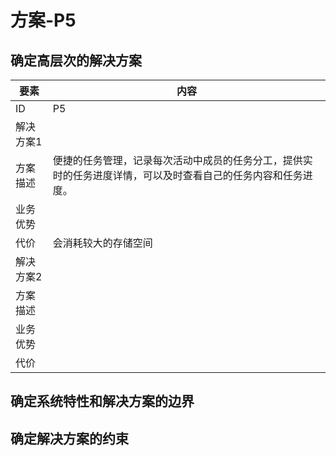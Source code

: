 # 方案-P5

## 确定高层次的解决方案
| 要素 | 内容 |
| --- | --- |
| ID | P5 |
| 解决方案1 |
| 方案描述 | 便捷的任务管理，记录每次活动中成员的任务分工，提供实时的任务进度详情，可以及时查看自己的任务内容和任务进度。 |
| 业务优势 |  |
| 代价 | 会消耗较大的存储空间 |
| 解决方案2 |
| 方案描述 | |
| 业务优势 |  |
| 代价 |  |

## 确定系统特性和解决方案的边界

## 确定解决方案的约束

